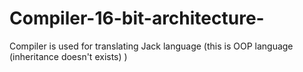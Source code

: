 # Compiler-16-bit-architecture-
Compiler is used for translating Jack language (this is OOP language (inheritance doesn't exists) ) 
